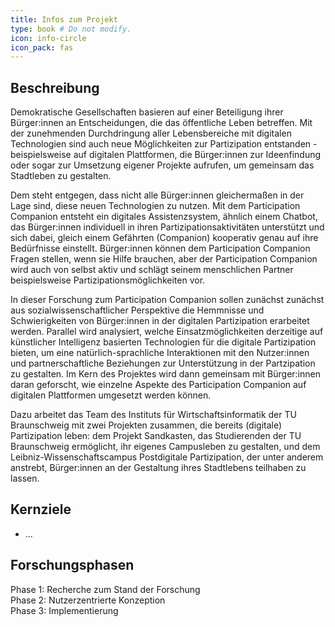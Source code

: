```yaml
---
title: Infos zum Projekt
type: book # Do not modify.
icon: info-circle
icon_pack: fas
---
```


## Beschreibung

Demokratische Gesellschaften basieren auf einer Beteiligung ihrer Bürger:innen an Entscheidungen, die das öffentliche Leben betreffen. Mit der zunehmenden Durchdringung aller Lebensbereiche mit digitalen Technologien sind auch neue Möglichkeiten zur Partizipation entstanden - beispielsweise auf digitalen Plattformen, die Bürger:innen zur Ideenfindung oder sogar zur Umsetzung eigener Projekte aufrufen, um gemeinsam das Stadtleben zu gestalten.

Dem steht entgegen, dass nicht alle Bürger:innen gleichermaßen in der Lage sind, diese neuen Technologien zu nutzen. Mit dem Participation Companion entsteht ein digitales Assistenzsystem, ähnlich einem Chatbot, das Bürger:innen individuell in ihren Partizipationsaktivitäten unterstützt und sich dabei, gleich einem Gefährten (Companion) kooperativ genau auf ihre Bedürfnisse einstellt. Bürger:innen können dem Participation Companion Fragen stellen, wenn sie Hilfe brauchen, aber der Participation Companion wird auch von selbst aktiv und schlägt seinem menschlichen Partner beispielsweise Partizipationsmöglichkeiten vor.

In dieser Forschung zum Participation Companion sollen zunächst zunächst aus sozialwissenschaftlicher Perspektive die Hemmnisse und Schwierigkeiten von Bürger:innen in der digitalen Partizipation erarbeitet werden. Parallel wird analysiert, welche Einsatzmöglichkeiten derzeitige auf künstlicher Intelligenz basierten Technologien für die digitale Partizipation bieten, um eine natürlich-sprachliche Interaktionen mit den Nutzer:innen und partnerschaftliche Beziehungen zur Unterstützung in der Partzipation zu gestalten. Im Kern des Projektes wird dann gemeinsam mit Bürger:innen daran geforscht, wie einzelne Aspekte des Participation Companion auf digitalen Plattformen umgesetzt werden können. 

Dazu arbeitet das Team des Instituts für Wirtschaftsinformatik der TU Braunschweig mit zwei Projekten zusammen, die bereits (digitale) Partizipation leben: dem Projekt Sandkasten, das Studierenden der TU Braunschweig ermöglicht, ihr eigenes Campusleben zu gestalten, und dem Leibniz-Wissenschaftscampus Postdigitale Partizipation, der unter anderem anstrebt, Bürger:innen an der Gestaltung ihres Stadtlebens teilhaben zu lassen.

## Kernziele

- ...

## Forschungsphasen

Phase 1: Recherche zum Stand der Forschung <br>
Phase 2: Nutzerzentrierte Konzeption <br>
Phase 3: Implementierung
